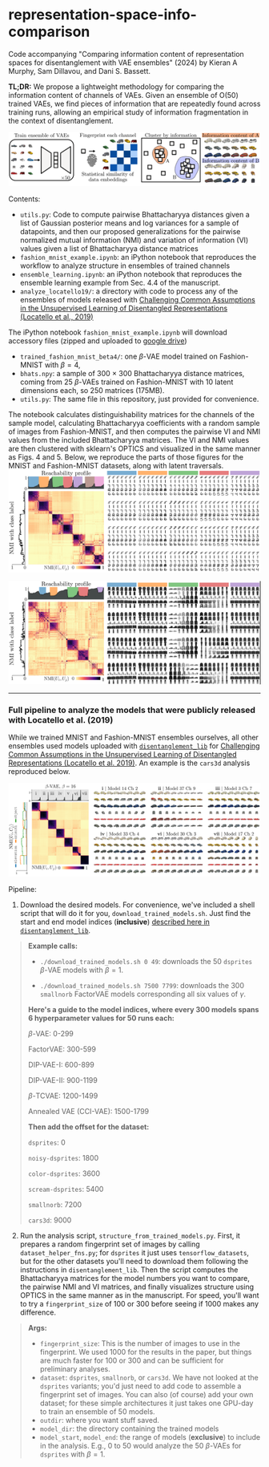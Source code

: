 # representation-space-info-comparison
Code accompanying "Comparing information content of representation spaces for disentanglement with VAE ensembles" (2024)
by Kieran A Murphy, Sam Dillavou, and Dani S. Bassett.

**TL;DR:** We propose a lightweight methodology for comparing the information content of channels of VAEs.  Given an ensemble of O(50) trained VAEs, we find pieces of information that are repeatedly found across training runs, allowing an empirical study of information fragmentation in the context of disentanglement.

![Figure from the manuscript that gives a high level overview of the proposed method.](/images/high_level.png)

Contents:
- `utils.py`: Code to compute pairwise Bhattacharyya distances given a list of Gaussian posterior means and log variances for a sample of datapoints, and then our proposed generalizations for the pairwise normalized mutual information (NMI) and variation of information (VI) values given a list of Bhattacharyya distance matrices
- `fashion_mnist_example.ipynb`: an iPython notebook that reproduces the workflow to analyze structure in ensembles of trained channels
- `ensemble_learning.ipynb`: an iPython notebook that reproduces the ensemble learning example from Sec. 4.4 of the manuscript.
- `analyze_locatello19/`: a directory with code to process any of the ensembles of models released with [Challenging Common Assumptions in the Unsupervised Learning of
Disentangled Representations (Locatello et al., 2019)](https://proceedings.mlr.press/v97/locatello19a/locatello19a.pdf)

The iPython notebook `fashion_mnist_example.ipynb` will download accessory files (zipped and uploaded to [google drive](https://drive.google.com/file/d/1LU5Lcf-wPR9UnOfWNVyXuZRxDQeOzXzX/view?usp=drive_link))
- `trained_fashion_mnist_beta4/`: one $\beta$-VAE model trained on Fashion-MNIST with $\beta=4$,
- `bhats.npy`: a sample of 300 $\times$ 300 Bhattacharyya distance matrices, coming from 25 $\beta$-VAEs trained on Fashion-MNIST with 10 latent dimensions each, so 250 matrices (175MB).
- `utils.py`: The same file in this repository, just provided for convenience.
  
The notebook calculates distinguishability matrices for the channels of the sample model, calculating Bhattacharyya coefficients with a random sample of images from Fashion-MNIST, and then computes the pairwise VI and NMI values from the included Bhattacharyya matrices.
The VI and NMI values are then clustered with sklearn's OPTICS and visualized in the same manner as Figs. 4 and 5.  Below, we reproduce the parts of those figures for the MNIST and Fashion-MNIST datasets, along with latent traversals.
![Figure from the manuscript showing structure found in an ensemble of beta VAEs trained on the MNIST dataset.  A block diagonal matrix of the similarities between channels indicates that there are channels repeatedly found throughout the ensemble. Latent traversals from each hot spot visualize the information content.](/images/mnist.png)

![Figure from the manuscript showing structure found in an ensemble of beta VAEs trained on the Fashion MNIST dataset.  A block diagonal matrix of the similarities between channels indicates that there are channels repeatedly found throughout the ensemble. Latent traversals from each hot spot visualize the information content.](/images/fashion_mnist.png)

---
### Full pipeline to analyze the models that were publicly released with Locatello et al. (2019)

While we trained MNIST and Fashion-MNIST ensembles ourselves, all other ensembles used models uploaded with [`disentanglement_lib`](https://github.com/google-research/disentanglement_lib/tree/master) for [Challenging Common Assumptions in the Unsupervised Learning of Disentangled Representations (Locatello et al. 2019)](https://proceedings.mlr.press/v97/locatello19a.html).  An example is the `cars3d` analysis reproduced below.

![Figure from the manuscript showing structure found in an ensemble of beta VAEs trained on the cars3d dataset.  A block diagonal matrix of the similarities between channels indicates that there are channels repeatedly found throughout the ensemble. Latent traversals from each hot spot visualize the information content.](/images/cars3d.png)

Pipeline:
1. Download the desired models.  For convenience, we've included a shell script that will do it for you, `download_trained_models.sh`.
Just find the start and end model indices (**inclusive**)
[described here in `disentanglement_lib`](https://github.com/google-research/disentanglement_lib/tree/master?tab=readme-ov-file#pretrained-disentanglement_lib-modules).

> **Example calls:**
>
> - `./download_trained_models.sh 0 49`: downloads the 50 `dsprites` $\beta$-VAE models with $\beta=1$.
>
> - `./download_trained_models.sh 7500 7799`: downloads the 300 `smallnorb` FactorVAE models corresponding all six values of $\gamma$.
>
> **Here's a guide to the model indices, where every 300 models spans 6 hyperparameter values for 50 runs each:**
>
> $\beta$-VAE: 0-299
>
> FactorVAE: 300-599
>
> DIP-VAE-I: 600-899
>
> DIP-VAE-II: 900-1199
>
> $\beta$-TCVAE: 1200-1499
>
> Annealed VAE (CCI-VAE): 1500-1799
>
> **Then add the offset for the dataset:**
>
> `dsprites`: 0
>
> `noisy-dsprites`: 1800
>
> `color-dsprites`: 3600
>
> `scream-dsprites`: 5400
>
> `smallnorb`: 7200
>
> `cars3d`: 9000

2. Run the analysis script, `structure_from_trained_models.py`.  First, it prepares a random fingerprint set of images by calling `dataset_helper_fns.py`; for `dsprites` it just uses `tensorflow_datasets`, but for the other datasets you'll need to download them following the instructions in `disentanglement_lib`.
Then the script computes the Bhattacharyya matrices for the model numbers you want to compare, the pairwise NMI and VI matrices, and finally visualizes structure using OPTICS in the same manner as in the manuscript.  For speed, you'll want to try a `fingerprint_size` of 100 or 300 before seeing if 1000 makes any difference.

>**Args:**
>- `fingerprint_size`: This is the number of images to use in the fingerprint.  We used 1000 for the results in the paper, but things are much faster for 100 or 300 and can be sufficient for preliminary analyses.
>- `dataset`: `dsprites`, `smallnorb`, or `cars3d`.  We have not looked at the `dsprites` variants; you'd just need to add code to assemble a fingerprint set of images.
>You can also (of course) add your own dataset; for these simple architectures it just takes one GPU-day to train an ensemble of 50 models.
>- `outdir`: where you want stuff saved.
>- `model_dir`: the directory containing the trained models
>- `model_start`, `model_end`: the range of models (**exclusive**) to include in the analysis.  E.g., 0 to 50 would analyze the 50 $\beta$-VAEs for `dsprites` with $\beta=1$.

    

